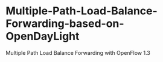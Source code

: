 # Multiple-Path-Load-Balance-Forwarding-based-on-OpenDayLight
Multiple Path Load Balance Forwarding with OpenFlow 1.3

